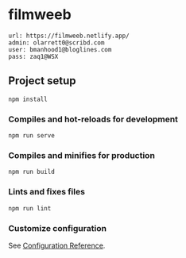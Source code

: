 # filmweeb

```
url: https://filmweeb.netlify.app/
admin: olarrett0@scribd.com
user: bmanhood1@bloglines.com
pass: zaq1@WSX
```

## Project setup

```
npm install
```

### Compiles and hot-reloads for development

```
npm run serve
```

### Compiles and minifies for production

```
npm run build
```

### Lints and fixes files

```
npm run lint
```

### Customize configuration

See [Configuration Reference](https://cli.vuejs.org/config/).
